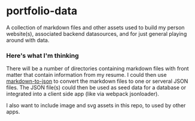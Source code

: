 # portfolio-data
A collection of markdown files and other assets used to build my person website(s), associated backend datasources, and for just general playing around with data.


### Here's what I'm thinking

There will be a number of directories containing markdown files with front matter that contain information from my resume. I could then use [markdown-to-json](https://github.com/scottstanfield/markdown-to-json) to convert the markdown files to one or serveral JSON files. The JSON file(s) could then be used as seed data for a database or integrated into a client side app (like via webpack jsonloader). 

I also want to include image and svg assets in this repo, to used by other apps.
